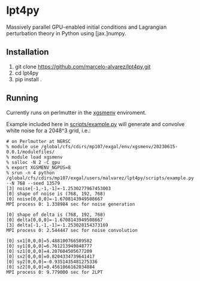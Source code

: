 # lpt4py
Massively parallel GPU-enabled initial conditions and Lagrangian perturbation theory in Python using [jax.]numpy.

## Installation
1. git clone https://github.com/marcelo-alvarez/lpt4py.git
2. cd lpt4py
3. pip install .

## Running
Currently runs on perlmutter in the [xgsmenv](https://github.com/marcelo-alvarez/xgsmenv) enviroment.

Example included here in [scripts/example.py](https://github.com/marcelo-alvarez/lpt4py/blob/master/scripts/example.py) will generate and convolve white noise for a 2048^3 grid, i.e.:
```
# on Perlmutter at NERSC
% module use /global/cfs/cdirs/mp107/exgal/env/xgsmenv/20230615-0.0.1/modulefiles/
% module load xgsmenv
% salloc -N 2 -C gpu
% export XGSMENV_NGPUS=8
% srun -n 4 python /global/cfs/cdirs/mp107/exgal/users/malvarez/lpt4py/scripts/example.py --N 768 --seed 13579
[3] noise[-1,-1,-1]=-1.2530277967453003
[0] shape of noise is (768, 192, 768)
[0] noise[0,0,0]=-1.6708143949508667
MPI process 0: 1.338984 sec for noise generation

[0] shape of delta is (768, 192, 768)
[0] delta[0,0,0]=-1.6708143949508667
[3] delta[-1,-1,-1]=-1.253028154373169
MPI process 0: 2.544447 sec for noise convolution

[0] sx1[0,0,0]=5.488100766589582
[0] sy1[0,0,0]=6.761213949848777
[0] sz1[0,0,0]=4.207604505677209
[0] sx2[0,0,0]=0.8204334739641417
[0] sy2[0,0,0]=-0.9351435481275336
[0] sz2[0,0,0]=0.4561066162034884
MPI process 0: 9.779000 sec for 2LPT
```

